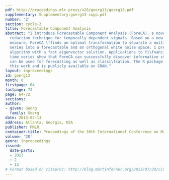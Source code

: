 ```yaml
---
pdf: http://proceedings.mlr.press/v28/goerg13/goerg13.pdf
supplementary: Supplementary:goerg13-supp.pdf
number: '2'
section: cycle-2
title: Forecastable Component Analysis
abstract: "I introduce Forecastable Component Analysis (ForeCA), a novel dimension
  reduction technique for temporally dependent signals. Based on a new forecastability
  measure, ForeCA \ffinds an optimal transformation to separate a multivariate time
  series into a forecastable and an orthogonal white noise space. I present a converging
  algorithm with a fast eigenvector solution. Applications to fi\fnancial and macro-economic
  time series show that ForeCA can successfully discover informative structure, which
  can be used for forecasting as well as classi\fcation. The R package ForeCA accompanies
  this work and is publicly available on CRAN."
layout: inproceedings
id: goerg13
month: 0
firstpage: 64
lastpage: 72
page: 64-72
sections: 
author:
- given: Georg
  family: Goerg
date: 2013-02-13
address: Atlanta, Georgia, USA
publisher: PMLR
container-title: Proceedings of the 30th International Conference on Machine Learning
volume: '28'
genre: inproceedings
issued:
  date-parts:
  - 2013
  - 2
  - 13
# Format based on citeproc: http://blog.martinfenner.org/2013/07/30/citeproc-yaml-for-bibliographies/
---
```

